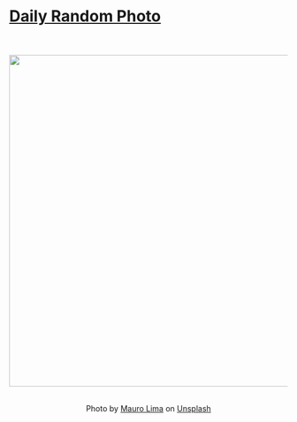 # [Daily Random Photo](https://www.dailyrandomphoto.com/)

<div align="center">
  <br>
  <br>
  <a href="https://www.dailyrandomphoto.com/p/2023/2023-09-09/"><img src="https://images.unsplash.com/photo-1691585592399-7e269ae747a9?crop=entropy&cs=tinysrgb&fit=max&fm=jpg&ixid=M3w3NzUwOHwwfDF8cmFuZG9tfHx8fHx8fHx8MTY5NDIxOTE5N3w&ixlib=rb-4.0.3&q=80&w=1080" width="600px"></a>
  <br>
  <br>
  <p class="has-text-grey">Photo by <a href="https://unsplash.com/@limamauro23?utm_source=Daily%20Random%20Photo&amp;utm_medium=referral" target="_blank" rel="noopener noreferrer">Mauro Lima</a> on <a href="https://unsplash.com/photos/a-night-sky-with-a-few-stars-in-it-yR359bvlqf4?utm_source=Daily%20Random%20Photo&amp;utm_medium=referral" target="_blank" rel="noopener noreferrer">Unsplash</a></p>
</div>
